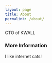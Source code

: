 ```yaml
---
layout: page
title: About
permalink: /about/
---
```


CTO of KWALL

### More Information

I like internet cats!
